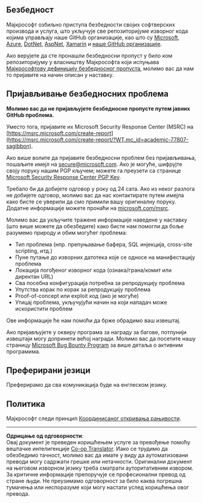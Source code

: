 <!--
CO_OP_TRANSLATOR_METADATA:
{
  "original_hash": "4ecc3bf2e27983d4c780be6f26ee6228",
  "translation_date": "2025-08-27T21:58:34+00:00",
  "source_file": "SECURITY.md",
  "language_code": "sr"
}
-->
## Безбедност

Мајкрософт озбиљно приступа безбедности својих софтверских производа и услуга, што укључује све репозиторијуме изворног кода којима управљају наше GitHub организације, као што су [Microsoft](https://github.com/Microsoft), [Azure](https://github.com/Azure), [DotNet](https://github.com/dotnet), [AspNet](https://github.com/aspnet), [Xamarin](https://github.com/xamarin) и [наше GitHub организације](https://opensource.microsoft.com/?WT.mc_id=academic-77807-sagibbon).

Ако верујете да сте пронашли безбедносни пропуст у било ком репозиторијуму у власништву Мајкрософта који испуњава [Мајкрософтову дефиницију безбедносног пропуста](https://docs.microsoft.com/previous-versions/tn-archive/cc751383(v=technet.10)/?WT.mc_id=academic-77807-sagibbon), молимо вас да нам то пријавите на начин описан у наставку.

## Пријављивање безбедносних проблема

**Молимо вас да не пријављујете безбедносне пропусте путем јавних GitHub проблема.**

Уместо тога, пријавите их Microsoft Security Response Center (MSRC) на [https://msrc.microsoft.com/create-report](https://msrc.microsoft.com/create-report/?WT.mc_id=academic-77807-sagibbon).

Ако више волите да пријавите безбедносни проблем без пријављивања, пошаљите имејл на [secure@microsoft.com](mailto:secure@microsoft.com). Ако је могуће, шифрујте своју поруку нашим PGP кључем; можете га преузети са странице [Microsoft Security Response Center PGP Key](https://www.microsoft.com/msrc/pgp-key-msrc/?WT.mc_id=academic-77807-sagibbon).

Требало би да добијете одговор у року од 24 сата. Ако из неког разлога не добијете одговор, молимо вас да нас контактирате путем имејла како бисте се уверили да смо примили вашу оригиналну поруку. Додатне информације можете пронаћи на [microsoft.com/msrc](https://www.microsoft.com/msrc/?WT.mc_id=academic-77807-sagibbon).

Молимо вас да укључите тражене информације наведене у наставку (што више можете да обезбедите) како бисте нам помогли да боље разумемо природу и обим могућег проблема:

  * Тип проблема (нпр. препуњавање бафера, SQL инјекција, cross-site scripting, итд.)
  * Пуне путање до изворних датотека које се односе на манифестацију проблема
  * Локација погођеног изворног кода (ознака/грана/комит или директан URL)
  * Сва посебна конфигурација потребна за репродукцију проблема
  * Упутства корак по корак за репродукцију проблема
  * Proof-of-concept или exploit код (ако је могуће)
  * Утицај проблема, укључујући начин на који нападач може искористити проблем

Ове информације ће нам помоћи да брже обрадимо ваш извештај.

Ако пријављујете у оквиру програма за награду за багове, потпунији извештаји могу допринети већој награди. Молимо вас да посетите нашу страницу [Microsoft Bug Bounty Program](https://microsoft.com/msrc/bounty/?WT.mc_id=academic-77807-sagibbon) за више детаља о активним програмима.

## Преферирани језици

Преферирамо да сва комуникација буде на енглеском језику.

## Политика

Мајкрософт следи принцип [Координисаног откривања рањивости](https://www.microsoft.com/msrc/cvd/?WT.mc_id=academic-77807-sagibbon).

---

**Одрицање од одговорности**:  
Овај документ је преведен коришћењем услуге за превођење помоћу вештачке интелигенције [Co-op Translator](https://github.com/Azure/co-op-translator). Иако се трудимо да обезбедимо тачност, молимо вас да имате у виду да аутоматизовани преводи могу садржати грешке или нетачности. Оригинални документ на његовом изворном језику треба сматрати ауторитативним извором. За критичне информације препоручује се професионални превод од стране људи. Не преузимамо одговорност за било каква погрешна тумачења или неспоразуме који могу настати услед коришћења овог превода.